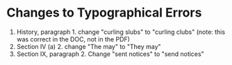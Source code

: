 # Changes to Typographical Errors

1. History, paragraph 1. change "curling slubs" to "curling clubs" (note: this was correct in the DOC, not in the PDF)
2. Section IV (a) 2. change "The may" to "They may"
3. Section IX, paragraph 2. Change "sent notices" to "send notices"